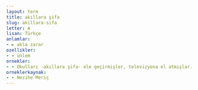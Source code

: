 ```yaml
---
layout: term
title: akıllara şifa
slug: akillara-sifa
letter: A
lisan: Türkçe
anlamlar:
- ► akla zarar
ozellikler:
- - ünlem
ornekler:
- - Okulları -akıllara şifa- ele geçirmişler, televizyona el atmışlar.
orneklerkaynak:
- - Nezihe Meriç
---
```

